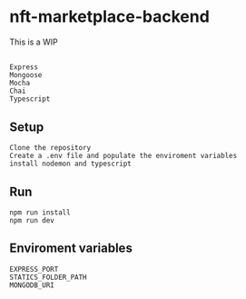 # nft-marketplace-backend

This is a WIP

##

```
Express
Mongoose
Mocha
Chai
Typescript
```

## Setup

```
Clone the repository
Create a .env file and populate the enviroment variables
install nodemon and typescript
```

## Run

```
npm run install
npm run dev
```

## Enviroment variables

```
EXPRESS_PORT
STATICS_FOLDER_PATH
MONGODB_URI
```
